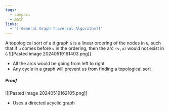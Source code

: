```yaml
---
tags:
  - compsci
  - math
links:
  - "[[General Graph Traversal Algorithm]]"
---
```

A topological sort of a digraph `G` is a linear ordering of the nodes in `G`, such that if `u` comes before `v` in the ordering, then the arc `(v,u)` would not exist in `G`
![[Pasted image 20240519161403.png]]
- All the arcs would be going from left to right
- Any cycle in a graph will prevent us from finding a topological sort
##### Proof
![[Pasted image 20240519162105.png]]
- Uses a directed acyclic graph